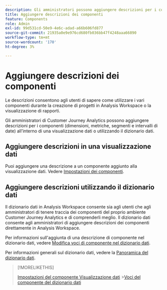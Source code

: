 ```yaml
---
description: Gli amministratori possono aggiungere descrizioni per i componenti utilizzando la visualizzazione dati.
title: Aggiungere descrizioni dei componenti
feature: Components
role: Admin
exl-id: 99d531cd-50e9-4e6c-adad-a66b606fd877
source-git-commit: 21935a0e9e976cd680fb036bb47f4248aaa66890
workflow-type: tm+mt
source-wordcount: '170'
ht-degree: 3%

---
```


# Aggiungere descrizioni dei componenti

Le descrizioni consentono agli utenti di sapere come utilizzare i vari componenti durante la creazione di progetti in Analysis Workspace o la visualizzazione di rapporti.

Gli amministratori di Customer Journey Analytics possono aggiungere descrizioni per i componenti (dimensioni, metriche, segmenti e intervalli di date) all’interno di una visualizzazione dati o utilizzando il dizionario dati.

## Aggiungere descrizioni in una visualizzazione dati

Puoi aggiungere una descrizione a un componente aggiunto alla visualizzazione dati. Vedere [Impostazioni dei componenti](/help/data-views/component-settings/overview.md).

## Aggiungere descrizioni utilizzando il dizionario dati

Il dizionario dati in Analysis Workspace consente sia agli utenti che agli amministratori di tenere traccia dei componenti del proprio ambiente Customer Journey Analytics e di comprenderli meglio. Il dizionario dati consente agli amministratori di aggiungere descrizioni dei componenti direttamente in Analysis Workspace.

Per informazioni sull&#39;aggiunta di una descrizione di componente nel dizionario dati, vedere [Modifica voci di componente nel dizionario dati](/help/components/data-dictionary/edit-entries-data-dictionary.md).

Per informazioni generali sul dizionario dati, vedere la [Panoramica del dizionario dati](/help/components/data-dictionary/data-dictionary-overview.md).

>[!MORELIKETHIS]
>
>[Impostazioni del componente Visualizzazione dati](/help/data-views/component-settings/overview.md)
>&#x200B;>[Voci del componente del dizionario dati](/help/components/data-dictionary/edit-entries-data-dictionary.md)
>
